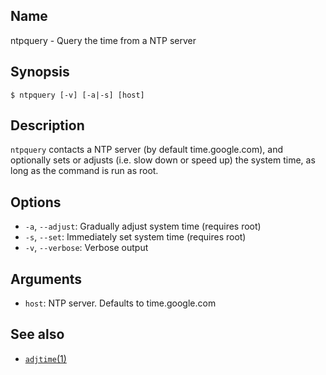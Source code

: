 ## Name

ntpquery - Query the time from a NTP server

## Synopsis

```**sh
$ ntpquery [-v] [-a|-s] [host]
```

## Description

`ntpquery` contacts a NTP server (by default time.google.com), and optionally sets or
adjusts (i.e. slow down or speed up) the system time, as long as the command is run as root.

## Options

* `-a`, `--adjust`: Gradually adjust system time (requires root)
* `-s`, `--set`: Immediately set system time (requires root)
* `-v`, `--verbose`: Verbose output

## Arguments

* `host`: NTP server. Defaults to time.google.com

## See also

* [`adjtime`(1)](help://man/1/adjtime)
